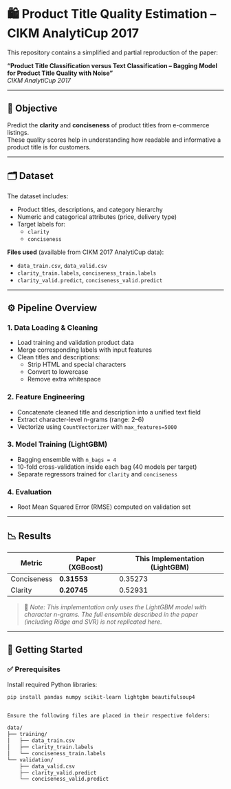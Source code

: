 # 🛍️ Product Title Quality Estimation – CIKM AnalytiCup 2017

This repository contains a simplified and partial reproduction of the paper:

**“Product Title Classification versus Text Classification – Bagging Model for Product Title Quality with Noise”**  
*CIKM AnalytiCup 2017*  

---

## 🎯 Objective

Predict the **clarity** and **conciseness** of product titles from e-commerce listings.  
These quality scores help in understanding how readable and informative a product title is for customers.

---

## 🗂️ Dataset

The dataset includes:
- Product titles, descriptions, and category hierarchy
- Numeric and categorical attributes (price, delivery type)
- Target labels for:
  - `clarity`
  - `conciseness`

**Files used** (available from CIKM 2017 AnalytiCup data):
- `data_train.csv`, `data_valid.csv`
- `clarity_train.labels`, `conciseness_train.labels`
- `clarity_valid.predict`, `conciseness_valid.predict`

---

## ⚙️ Pipeline Overview

### 1. **Data Loading & Cleaning**
- Load training and validation product data
- Merge corresponding labels with input features
- Clean titles and descriptions:
  - Strip HTML and special characters
  - Convert to lowercase
  - Remove extra whitespace

### 2. **Feature Engineering**
- Concatenate cleaned title and description into a unified text field
- Extract character-level n-grams (range: 2–6)
- Vectorize using `CountVectorizer` with `max_features=5000`

### 3. **Model Training (LightGBM)**
- Bagging ensemble with `n_bags = 4`
- 10-fold cross-validation inside each bag (40 models per target)
- Separate regressors trained for `clarity` and `conciseness`

### 4. **Evaluation**
- Root Mean Squared Error (RMSE) computed on validation set

---

## 📉 Results

| Metric        | Paper (XGBoost) | This Implementation (LightGBM) |
|---------------|-----------------|-------------------------------|
| Conciseness   | **0.31553**     | 0.35273                       |
| Clarity       | **0.20745**     | 0.52931                       |

> 📌 *Note: This implementation only uses the LightGBM model with character n-grams. The full ensemble described in the paper (including Ridge and SVR) is not replicated here.*

---

## 🚀 Getting Started

### ✅ Prerequisites

Install required Python libraries:

```bash
pip install pandas numpy scikit-learn lightgbm beautifulsoup4


Ensure the following files are placed in their respective folders:

data/
├── training/
│   ├── data_train.csv
│   ├── clarity_train.labels
│   └── conciseness_train.labels
└── validation/
    ├── data_valid.csv
    ├── clarity_valid.predict
    └── conciseness_valid.predict

